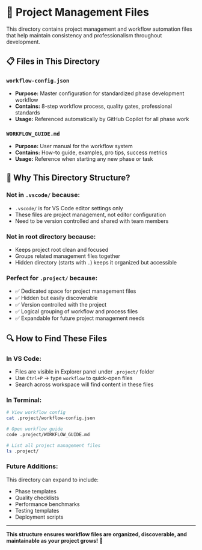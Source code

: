# 📁 Project Management Files

This directory contains project management and workflow automation files that help maintain consistency and professionalism throughout development.

## 📋 Files in This Directory

### `workflow-config.json`
- **Purpose:** Master configuration for standardized phase development workflow
- **Contains:** 8-step workflow process, quality gates, professional standards
- **Usage:** Referenced automatically by GitHub Copilot for all phase work

### `WORKFLOW_GUIDE.md`
- **Purpose:** User manual for the workflow system
- **Contains:** How-to guide, examples, pro tips, success metrics
- **Usage:** Reference when starting any new phase or task

## 🎯 Why This Directory Structure?

### **Not in `.vscode/`** because:
- `.vscode/` is for VS Code editor settings only
- These files are project management, not editor configuration
- Need to be version controlled and shared with team members

### **Not in root directory** because:
- Keeps project root clean and focused
- Groups related management files together
- Hidden directory (starts with `.`) keeps it organized but accessible

### **Perfect for `.project/`** because:
- ✅ Dedicated space for project management files
- ✅ Hidden but easily discoverable
- ✅ Version controlled with the project
- ✅ Logical grouping of workflow and process files
- ✅ Expandable for future project management needs

## 🔍 How to Find These Files

### **In VS Code:**
- Files are visible in Explorer panel under `.project/` folder
- Use `Ctrl+P` → type `workflow` to quick-open files
- Search across workspace will find content in these files

### **In Terminal:**
```bash
# View workflow config
cat .project/workflow-config.json

# Open workflow guide
code .project/WORKFLOW_GUIDE.md

# List all project management files
ls .project/
```

### **Future Additions:**
This directory can expand to include:
- Phase templates
- Quality checklists
- Performance benchmarks
- Testing templates
- Deployment scripts

---

**This structure ensures workflow files are organized, discoverable, and maintainable as your project grows!** 🚀
